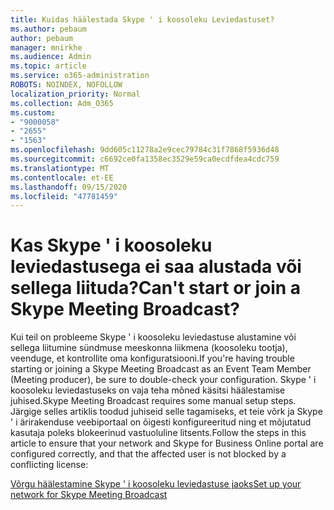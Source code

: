 ```yaml
---
title: Kuidas häälestada Skype ' i koosoleku Leviedastuset?
ms.author: pebaum
author: pebaum
manager: mnirkhe
ms.audience: Admin
ms.topic: article
ms.service: o365-administration
ROBOTS: NOINDEX, NOFOLLOW
localization_priority: Normal
ms.collection: Adm_O365
ms.custom:
- "9000058"
- "2655"
- "1563"
ms.openlocfilehash: 9dd605c11278a2e9cec79784c31f7868f5936d48
ms.sourcegitcommit: c6692ce0fa1358ec3529e59ca0ecdfdea4cdc759
ms.translationtype: MT
ms.contentlocale: et-EE
ms.lasthandoff: 09/15/2020
ms.locfileid: "47781459"
---
```

# <a name="cant-start-or-join-a-skype-meeting-broadcast"></a><span data-ttu-id="fda06-102">Kas Skype ' i koosoleku leviedastusega ei saa alustada või sellega liituda?</span><span class="sxs-lookup"><span data-stu-id="fda06-102">Can't start or join a Skype Meeting Broadcast?</span></span>

<span data-ttu-id="fda06-103">Kui teil on probleeme Skype ' i koosoleku leviedastuse alustamine või sellega liitumine sündmuse meeskonna liikmena (koosoleku tootja), veenduge, et kontrollite oma konfiguratsiooni.</span><span class="sxs-lookup"><span data-stu-id="fda06-103">If you're having trouble starting or joining a Skype Meeting Broadcast as an Event Team Member (Meeting producer), be sure to double-check your configuration.</span></span> <span data-ttu-id="fda06-104">Skype ' i koosoleku leviedastuseks on vaja teha mõned käsitsi häälestamise juhised.</span><span class="sxs-lookup"><span data-stu-id="fda06-104">Skype Meeting Broadcast requires some manual setup steps.</span></span> <span data-ttu-id="fda06-105">Järgige selles artiklis toodud juhiseid selle tagamiseks, et teie võrk ja Skype ' i ärirakenduse veebiportaal on õigesti konfigureeritud ning et mõjutatud kasutaja poleks blokeerinud vastuoluline litsents.</span><span class="sxs-lookup"><span data-stu-id="fda06-105">Follow the steps in this article to ensure that your network and Skype for Business Online portal are configured correctly, and that the affected user is not blocked by a conflicting license:</span></span>

[<span data-ttu-id="fda06-106">Võrgu häälestamine Skype ' i koosoleku leviedastuse jaoks</span><span class="sxs-lookup"><span data-stu-id="fda06-106">Set up your network for Skype Meeting Broadcast</span></span>](https://docs.microsoft.com/SkypeForBusiness/set-up-your-network-for-skype-meeting-broadcast/set-up-your-network-for-skype-meeting-broadcast)